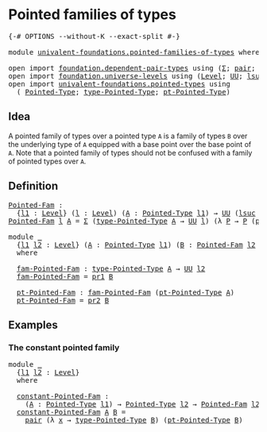 # Pointed families of types

<pre class="Agda"><a id="38" class="Symbol">{-#</a> <a id="42" class="Keyword">OPTIONS</a> <a id="50" class="Pragma">--without-K</a> <a id="62" class="Pragma">--exact-split</a> <a id="76" class="Symbol">#-}</a>

<a id="81" class="Keyword">module</a> <a id="88" href="univalent-foundations.pointed-families-of-types.html" class="Module">univalent-foundations.pointed-families-of-types</a> <a id="136" class="Keyword">where</a>

<a id="143" class="Keyword">open</a> <a id="148" class="Keyword">import</a> <a id="155" href="foundation.dependent-pair-types.html" class="Module">foundation.dependent-pair-types</a> <a id="187" class="Keyword">using</a> <a id="193" class="Symbol">(</a><a id="194" href="foundation-core.dependent-pair-types.html#502" class="Record">Σ</a><a id="195" class="Symbol">;</a> <a id="197" href="foundation-core.dependent-pair-types.html#575" class="InductiveConstructor">pair</a><a id="201" class="Symbol">;</a> <a id="203" href="foundation-core.dependent-pair-types.html#592" class="Field">pr1</a><a id="206" class="Symbol">;</a> <a id="208" href="foundation-core.dependent-pair-types.html#604" class="Field">pr2</a><a id="211" class="Symbol">)</a>
<a id="213" class="Keyword">open</a> <a id="218" class="Keyword">import</a> <a id="225" href="foundation.universe-levels.html" class="Module">foundation.universe-levels</a> <a id="252" class="Keyword">using</a> <a id="258" class="Symbol">(</a><a id="259" href="Agda.Primitive.html#597" class="Postulate">Level</a><a id="264" class="Symbol">;</a> <a id="266" href="foundation-core.universe-levels.html#222" class="Primitive">UU</a><a id="268" class="Symbol">;</a> <a id="270" href="Agda.Primitive.html#780" class="Primitive">lsuc</a><a id="274" class="Symbol">;</a> <a id="276" href="Agda.Primitive.html#810" class="Primitive Operator">_⊔_</a><a id="279" class="Symbol">)</a>
<a id="281" class="Keyword">open</a> <a id="286" class="Keyword">import</a> <a id="293" href="univalent-foundations.pointed-types.html" class="Module">univalent-foundations.pointed-types</a> <a id="329" class="Keyword">using</a>
  <a id="337" class="Symbol">(</a> <a id="339" href="univalent-foundations.pointed-types.html#228" class="Function">Pointed-Type</a><a id="351" class="Symbol">;</a> <a id="353" href="univalent-foundations.pointed-types.html#363" class="Function">type-Pointed-Type</a><a id="370" class="Symbol">;</a> <a id="372" href="univalent-foundations.pointed-types.html#421" class="Function">pt-Pointed-Type</a><a id="387" class="Symbol">)</a>
</pre>
## Idea

A pointed family of types over a pointed type `A` is a family of types `B` over the underlying type of `A` equipped with a base point over the base point of `A`. Note that a pointed family of types should not be confused with a family of pointed types over `A`.

## Definition

<pre class="Agda"><a id="Pointed-Fam"></a><a id="689" href="univalent-foundations.pointed-families-of-types.html#689" class="Function">Pointed-Fam</a> <a id="701" class="Symbol">:</a>
  <a id="705" class="Symbol">{</a><a id="706" href="univalent-foundations.pointed-families-of-types.html#706" class="Bound">l1</a> <a id="709" class="Symbol">:</a> <a id="711" href="Agda.Primitive.html#597" class="Postulate">Level</a><a id="716" class="Symbol">}</a> <a id="718" class="Symbol">(</a><a id="719" href="univalent-foundations.pointed-families-of-types.html#719" class="Bound">l</a> <a id="721" class="Symbol">:</a> <a id="723" href="Agda.Primitive.html#597" class="Postulate">Level</a><a id="728" class="Symbol">)</a> <a id="730" class="Symbol">(</a><a id="731" href="univalent-foundations.pointed-families-of-types.html#731" class="Bound">A</a> <a id="733" class="Symbol">:</a> <a id="735" href="univalent-foundations.pointed-types.html#228" class="Function">Pointed-Type</a> <a id="748" href="univalent-foundations.pointed-families-of-types.html#706" class="Bound">l1</a><a id="750" class="Symbol">)</a> <a id="752" class="Symbol">→</a> <a id="754" href="foundation-core.universe-levels.html#222" class="Primitive">UU</a> <a id="757" class="Symbol">(</a><a id="758" href="Agda.Primitive.html#780" class="Primitive">lsuc</a> <a id="763" href="univalent-foundations.pointed-families-of-types.html#719" class="Bound">l</a> <a id="765" href="Agda.Primitive.html#810" class="Primitive Operator">⊔</a> <a id="767" href="univalent-foundations.pointed-families-of-types.html#706" class="Bound">l1</a><a id="769" class="Symbol">)</a>
<a id="771" href="univalent-foundations.pointed-families-of-types.html#689" class="Function">Pointed-Fam</a> <a id="783" href="univalent-foundations.pointed-families-of-types.html#783" class="Bound">l</a> <a id="785" href="univalent-foundations.pointed-families-of-types.html#785" class="Bound">A</a> <a id="787" class="Symbol">=</a> <a id="789" href="foundation-core.dependent-pair-types.html#502" class="Record">Σ</a> <a id="791" class="Symbol">(</a><a id="792" href="univalent-foundations.pointed-types.html#363" class="Function">type-Pointed-Type</a> <a id="810" href="univalent-foundations.pointed-families-of-types.html#785" class="Bound">A</a> <a id="812" class="Symbol">→</a> <a id="814" href="foundation-core.universe-levels.html#222" class="Primitive">UU</a> <a id="817" href="univalent-foundations.pointed-families-of-types.html#783" class="Bound">l</a><a id="818" class="Symbol">)</a> <a id="820" class="Symbol">(λ</a> <a id="823" href="univalent-foundations.pointed-families-of-types.html#823" class="Bound">P</a> <a id="825" class="Symbol">→</a> <a id="827" href="univalent-foundations.pointed-families-of-types.html#823" class="Bound">P</a> <a id="829" class="Symbol">(</a><a id="830" href="univalent-foundations.pointed-types.html#421" class="Function">pt-Pointed-Type</a> <a id="846" href="univalent-foundations.pointed-families-of-types.html#785" class="Bound">A</a><a id="847" class="Symbol">))</a>

<a id="851" class="Keyword">module</a> <a id="858" href="univalent-foundations.pointed-families-of-types.html#858" class="Module">_</a>
  <a id="862" class="Symbol">{</a><a id="863" href="univalent-foundations.pointed-families-of-types.html#863" class="Bound">l1</a> <a id="866" href="univalent-foundations.pointed-families-of-types.html#866" class="Bound">l2</a> <a id="869" class="Symbol">:</a> <a id="871" href="Agda.Primitive.html#597" class="Postulate">Level</a><a id="876" class="Symbol">}</a> <a id="878" class="Symbol">(</a><a id="879" href="univalent-foundations.pointed-families-of-types.html#879" class="Bound">A</a> <a id="881" class="Symbol">:</a> <a id="883" href="univalent-foundations.pointed-types.html#228" class="Function">Pointed-Type</a> <a id="896" href="univalent-foundations.pointed-families-of-types.html#863" class="Bound">l1</a><a id="898" class="Symbol">)</a> <a id="900" class="Symbol">(</a><a id="901" href="univalent-foundations.pointed-families-of-types.html#901" class="Bound">B</a> <a id="903" class="Symbol">:</a> <a id="905" href="univalent-foundations.pointed-families-of-types.html#689" class="Function">Pointed-Fam</a> <a id="917" href="univalent-foundations.pointed-families-of-types.html#866" class="Bound">l2</a> <a id="920" href="univalent-foundations.pointed-families-of-types.html#879" class="Bound">A</a><a id="921" class="Symbol">)</a>
  <a id="925" class="Keyword">where</a>
  
  <a id="936" href="univalent-foundations.pointed-families-of-types.html#936" class="Function">fam-Pointed-Fam</a> <a id="952" class="Symbol">:</a> <a id="954" href="univalent-foundations.pointed-types.html#363" class="Function">type-Pointed-Type</a> <a id="972" href="univalent-foundations.pointed-families-of-types.html#879" class="Bound">A</a> <a id="974" class="Symbol">→</a> <a id="976" href="foundation-core.universe-levels.html#222" class="Primitive">UU</a> <a id="979" href="univalent-foundations.pointed-families-of-types.html#866" class="Bound">l2</a>
  <a id="984" href="univalent-foundations.pointed-families-of-types.html#936" class="Function">fam-Pointed-Fam</a> <a id="1000" class="Symbol">=</a> <a id="1002" href="foundation-core.dependent-pair-types.html#592" class="Field">pr1</a> <a id="1006" href="univalent-foundations.pointed-families-of-types.html#901" class="Bound">B</a>

  <a id="1011" href="univalent-foundations.pointed-families-of-types.html#1011" class="Function">pt-Pointed-Fam</a> <a id="1026" class="Symbol">:</a> <a id="1028" href="univalent-foundations.pointed-families-of-types.html#936" class="Function">fam-Pointed-Fam</a> <a id="1044" class="Symbol">(</a><a id="1045" href="univalent-foundations.pointed-types.html#421" class="Function">pt-Pointed-Type</a> <a id="1061" href="univalent-foundations.pointed-families-of-types.html#879" class="Bound">A</a><a id="1062" class="Symbol">)</a>
  <a id="1066" href="univalent-foundations.pointed-families-of-types.html#1011" class="Function">pt-Pointed-Fam</a> <a id="1081" class="Symbol">=</a> <a id="1083" href="foundation-core.dependent-pair-types.html#604" class="Field">pr2</a> <a id="1087" href="univalent-foundations.pointed-families-of-types.html#901" class="Bound">B</a>
</pre>
## Examples

### The constant pointed family

<pre class="Agda"><a id="1148" class="Keyword">module</a> <a id="1155" href="univalent-foundations.pointed-families-of-types.html#1155" class="Module">_</a>
  <a id="1159" class="Symbol">{</a><a id="1160" href="univalent-foundations.pointed-families-of-types.html#1160" class="Bound">l1</a> <a id="1163" href="univalent-foundations.pointed-families-of-types.html#1163" class="Bound">l2</a> <a id="1166" class="Symbol">:</a> <a id="1168" href="Agda.Primitive.html#597" class="Postulate">Level</a><a id="1173" class="Symbol">}</a>
  <a id="1177" class="Keyword">where</a>

  <a id="1186" href="univalent-foundations.pointed-families-of-types.html#1186" class="Function">constant-Pointed-Fam</a> <a id="1207" class="Symbol">:</a>
    <a id="1213" class="Symbol">(</a><a id="1214" href="univalent-foundations.pointed-families-of-types.html#1214" class="Bound">A</a> <a id="1216" class="Symbol">:</a> <a id="1218" href="univalent-foundations.pointed-types.html#228" class="Function">Pointed-Type</a> <a id="1231" href="univalent-foundations.pointed-families-of-types.html#1160" class="Bound">l1</a><a id="1233" class="Symbol">)</a> <a id="1235" class="Symbol">→</a> <a id="1237" href="univalent-foundations.pointed-types.html#228" class="Function">Pointed-Type</a> <a id="1250" href="univalent-foundations.pointed-families-of-types.html#1163" class="Bound">l2</a> <a id="1253" class="Symbol">→</a> <a id="1255" href="univalent-foundations.pointed-families-of-types.html#689" class="Function">Pointed-Fam</a> <a id="1267" href="univalent-foundations.pointed-families-of-types.html#1163" class="Bound">l2</a> <a id="1270" href="univalent-foundations.pointed-families-of-types.html#1214" class="Bound">A</a>
  <a id="1274" href="univalent-foundations.pointed-families-of-types.html#1186" class="Function">constant-Pointed-Fam</a> <a id="1295" href="univalent-foundations.pointed-families-of-types.html#1295" class="Bound">A</a> <a id="1297" href="univalent-foundations.pointed-families-of-types.html#1297" class="Bound">B</a> <a id="1299" class="Symbol">=</a>
    <a id="1305" href="foundation-core.dependent-pair-types.html#575" class="InductiveConstructor">pair</a> <a id="1310" class="Symbol">(λ</a> <a id="1313" href="univalent-foundations.pointed-families-of-types.html#1313" class="Bound">x</a> <a id="1315" class="Symbol">→</a> <a id="1317" href="univalent-foundations.pointed-types.html#363" class="Function">type-Pointed-Type</a> <a id="1335" href="univalent-foundations.pointed-families-of-types.html#1297" class="Bound">B</a><a id="1336" class="Symbol">)</a> <a id="1338" class="Symbol">(</a><a id="1339" href="univalent-foundations.pointed-types.html#421" class="Function">pt-Pointed-Type</a> <a id="1355" href="univalent-foundations.pointed-families-of-types.html#1297" class="Bound">B</a><a id="1356" class="Symbol">)</a>
</pre>